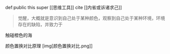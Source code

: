 def:public this super [[思维工具]] cite [[内省或诉诸求己]]


> 觉醒，大概就是意识到自己处于某种颜色，观察到自己处于某种环境，环境存在的缺陷，并致力于

触碰橙色的海


颜色置换对比原理
[img[颜色置换对比.png]]